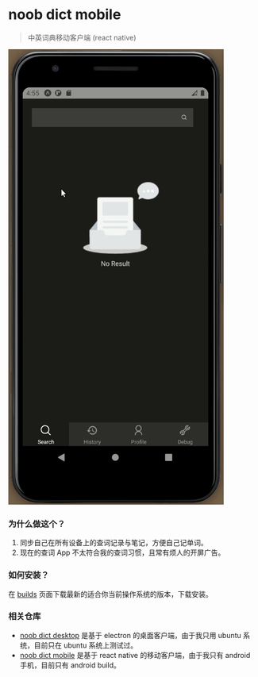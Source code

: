# noob dict mobile
> 中英词典移动客户端 (react native)

![demo](demo.gif)

### 为什么做这个？
1. 同步自己在所有设备上的查词记录与笔记，方便自己记单词。
2. 现在的查词 App 不太符合我的查词习惯，且常有烦人的开屏广告。

### 如何安装？
在 [builds](https://expo.io/dashboard/noob9527/noob-dict-mobile/builds) 页面下载最新的适合你当前操作系统的版本，下载安装。

### 相关仓库
- [noob dict desktop](https://github.com/noob9527/noob-dict-desktop) 是基于 electron 的桌面客户端，由于我只用 ubuntu 系统，目前只在 ubuntu 系统上测试过。
- [noob dict mobile](https://github.com/noob9527/noob-dict-mobile) 是基于 react native 的移动客户端，由于我只有 android 手机，目前只有 android build。

